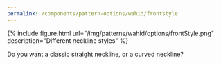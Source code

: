 ```yaml
---
permalink: /components/pattern-options/wahid/frontstyle
---
```

{% include figure.html url="/img/patterns/wahid/options/frontStyle.png" description="Different neckline styles" %}

Do you want a classic straight neckline, or a curved neckline?
